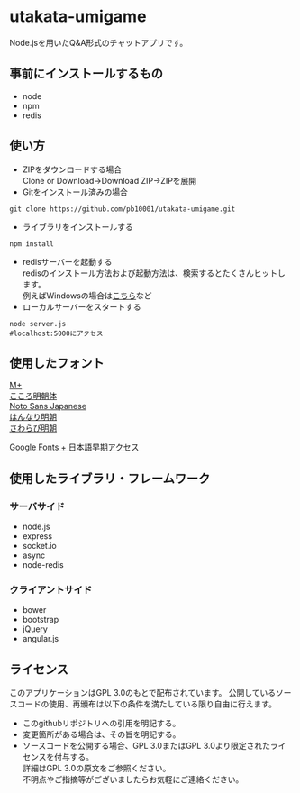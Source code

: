 # utakata-umigame
Node.jsを用いたQ&A形式のチャットアプリです。
## 事前にインストールするもの
- node
- npm
- redis
## 使い方
- ZIPをダウンロードする場合  
Clone or Download→Download ZIP→ZIPを展開  
- Gitをインストール済みの場合  
```
git clone https://github.com/pb10001/utakata-umigame.git
```
- ライブラリをインストールする
```
npm install
```
- redisサーバーを起動する  
redisのインストール方法および起動方法は、検索するとたくさんヒットします。  
例えばWindowsの場合は[こちら](https://weblabo.oscasierra.net/redis-windows-install/)など
- ローカルサーバーをスタートする
```
node server.js
#localhost:5000にアクセス
```
## 使用したフォント
[M+](https://mplus-fonts.osdn.jp/)  
[こころ明朝体](http://typingart.net/?p=46)  
[Noto Sans Japanese](https://www.google.com/get/noto/)  
[はんなり明朝](http://typingart.net/?p=44)  
[さわらび明朝](http://mshio.b.osdn.me/)  

[Google Fonts + 日本語早期アクセス](https://googlefonts.github.io/japanese/)
## 使用したライブラリ・フレームワーク
### サーバサイド
- node.js
- express
- socket.io
- async
- node-redis
### クライアントサイド
- bower
- bootstrap
- jQuery
- angular.js

## ライセンス
このアプリケーションはGPL 3.0のもとで配布されています。
公開しているソースコードの使用、再頒布は以下の条件を満たしている限り自由に行えます。
- このgithubリポジトリへの引用を明記する。
- 変更箇所がある場合は、その旨を明記する。
- ソースコードを公開する場合、GPL 3.0またはGPL 3.0より限定されたライセンスを付与する。  
詳細はGPL 3.0の原文をご参照ください。  
不明点やご指摘等がございましたらお気軽にご連絡ください。
